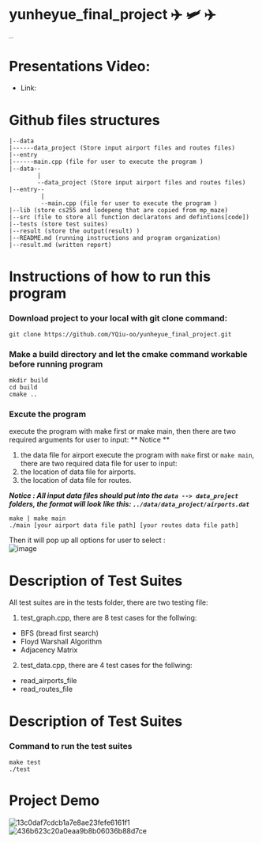# yunheyue_final_project ✈️ 🛩️ ✈️

<img src="https://user-images.githubusercontent.com/86536290/206965520-c34a9a50-580b-44f2-b54e-139305bcf820.png" alt="worldmap3" style="zoom:10%" />

# Presentations Video:
* Link: 

# Github files structures
```
|--data 
|------data_project (Store input airport files and routes files)
|--entry
|------main.cpp (file for user to execute the program )
|--data--
        |
        --data_project (Store input airport files and routes files)
|--entry--
         |
         --main.cpp (file for user to execute the program )
|--lib (store cs255 and lodepeng that are copied from mp_maze)
|--src (file to store all function declaratons and defintions[code])
|--tests (store test suites)
|--result (store the output(result) )
|--README.md (running instructions and program organization)
|--result.md (written report)

```
# Instructions of how to run this program

### Download project to your local with git clone command:
```
git clone https://github.com/YQiu-oo/yunheyue_final_project.git
```
### Make a build directory and let the cmake command workable before running program 
```
mkdir build
cd build
cmake ..
```


### Excute the program
execute the program with make first or make main, then there are two required arguments for user to input:
** Notice **
1. the data file for airport 
execute the program with `make` first or `make main`, there are two required data file for user to input: <br>
1. the location of data file for airports.
2. the location of data file for routes.

*****Notice** : All input data files should put into the `data --> data_project` folders, the format will look like this: `../data/data_project/airports.dat`***

```
make | make main
./main [your airport data file path] [your routes data file path]
```
Then it will pop up all options for user to select :<br>
![image](https://user-images.githubusercontent.com/86536290/206976385-b8fe35c8-d8cf-4d56-8273-1fc7459502b7.png)


# Description of Test Suites
All test suites are in the tests folder, there are two testing file: <br>
1. test_graph.cpp, there are 8 test cases for the follwing:
* BFS (bread first search)
* Floyd Warshall Algorithm 
* Adjacency Matrix <br>

2. test_data.cpp, there are 4 test cases for the follwing:
* read_airports_file
* read_routes_file


# Description of Test Suites
### Command to run the test suites

```
make test
./test
```


# Project Demo
![13c0daf7cdcb1a7e8ae23fefe6161f1](https://user-images.githubusercontent.com/75405352/207177117-51c35ca1-559e-489a-b530-13e078313300.png)
![436b623c20a0eaa9b8b06036b88d7ce](https://user-images.githubusercontent.com/75405352/207177186-92965a48-f107-4b1b-9fc8-d26419779692.png)


